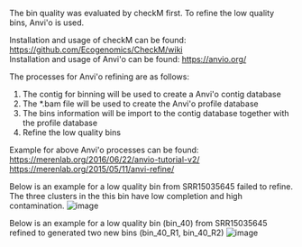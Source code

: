 The bin quality was evaluated by checkM first. To refine the low quality bins, Anvi'o is used.

  Installation and usage of checkM can be found: https://github.com/Ecogenomics/CheckM/wiki  
  Installation and usage of Anvi'o can be found: https://anvio.org/

The processes for Anvi'o refining are as follows:

1. The contig for binning will be used to create a Anvi'o contig database
2. The *.bam file will be used to create the Anvi'o profile database
3. The bins information will be import to the contig database together with the profile database
4. Refine the low quality bins

Example for above Anvi'o processes can be found:  
  https://merenlab.org/2016/06/22/anvio-tutorial-v2/    
  https://merenlab.org/2015/05/11/anvi-refine/

Below is an example for a low quality bin from SRR15035645 failed to refine. The three clusters in the this bin have low completion and high contamination.
![image](https://github.com/danghongyu/Workflow_for_genome_resolved_analysis/assets/77089121/a850eead-5a68-441e-9ec0-d55acbffba7f)

Below is an example for a low quality bin (bin_40) from SRR15035645 refined to generated two new bins (bin_40_R1, bin_40_R2)
![image](https://github.com/danghongyu/Workflow_for_genome_resolved_analysis/assets/77089121/897b850a-5b2c-4469-84c1-1939ac61e802)
